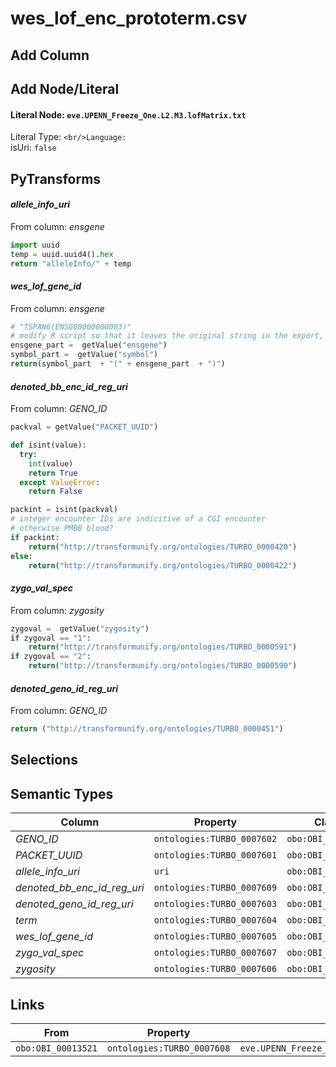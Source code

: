 # wes_lof_enc_prototerm.csv

## Add Column

## Add Node/Literal
#### Literal Node: `eve.UPENN_Freeze_One.L2.M3.lofMatrix.txt`
Literal Type: ``
<br/>Language: ``
<br/>isUri: `false`


## PyTransforms
#### _allele_info_uri_
From column: _ensgene_
``` python
import uuid
temp = uuid.uuid4().hex
return "alleleInfo/" + temp
```

#### _wes_lof_gene_id_
From column: _ensgene_
``` python
# "TSPAN6(ENSG00000000003)"
# modify R script so that it leaves the original string in the export, instad of reconstructing it here
ensgene_part =  getValue("ensgene")
symbol_part =  getValue("symbol")
return(symbol_part  + "(" + ensgene_part  + ")")
```

#### _denoted_bb_enc_id_reg_uri_
From column: _GENO_ID_
``` python
packval = getValue("PACKET_UUID")

def isint(value):
  try:
    int(value)
    return True
  except ValueError:
    return False

packint = isint(packval)
# integer encounter IDs are indicitive of a CGI encounter
# otherwise PMBB blood?
if packint:
    return("http://transformunify.org/ontologies/TURBO_0000420")
else:
    return("http://transformunify.org/ontologies/TURBO_0000422")
```

#### _zygo_val_spec_
From column: _zygosity_
``` python
zygoval =  getValue("zygosity")
if zygoval == "1":
    return("http://transformunify.org/ontologies/TURBO_0000591")
if zygoval == "2":
    return("http://transformunify.org/ontologies/TURBO_0000590")
```

#### _denoted_geno_id_reg_uri_
From column: _GENO_ID_
``` python
return ("http://transformunify.org/ontologies/TURBO_0000451")
```


## Selections

## Semantic Types
| Column | Property | Class |
|  ----- | -------- | ----- |
| _GENO_ID_ | `ontologies:TURBO_0007602` | `obo:OBI_00013521`|
| _PACKET_UUID_ | `ontologies:TURBO_0007601` | `obo:OBI_00013521`|
| _allele_info_uri_ | `uri` | `obo:OBI_00013521`|
| _denoted_bb_enc_id_reg_uri_ | `ontologies:TURBO_0007609` | `obo:OBI_00013521`|
| _denoted_geno_id_reg_uri_ | `ontologies:TURBO_0007603` | `obo:OBI_00013521`|
| _term_ | `ontologies:TURBO_0007604` | `obo:OBI_00013521`|
| _wes_lof_gene_id_ | `ontologies:TURBO_0007605` | `obo:OBI_00013521`|
| _zygo_val_spec_ | `ontologies:TURBO_0007607` | `obo:OBI_00013521`|
| _zygosity_ | `ontologies:TURBO_0007606` | `obo:OBI_00013521`|


## Links
| From | Property | To |
|  --- | -------- | ---|
| `obo:OBI_00013521` | `ontologies:TURBO_0007608` | `eve.UPENN_Freeze_One.L2.M3.lofMatrix.txt`|
